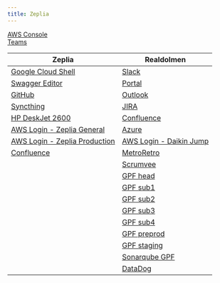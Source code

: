 ```yaml
---
title: Zeplia
---
```


[AWS Console](https://console.aws.amazon.com/)  
[Teams](https://teams.microsoft.com/)

| Zeplia | Realdolmen |
| --- | --- |
| [Google Cloud Shell](https://console.cloud.google.com/cloudshell/editor?cloudshell=true&shellonly=true) | [Slack](https://daikindcsdev.slack.com/) |
| [Swagger Editor](https://editor.swagger.io/) | [Portal](https://realdolmen.sharepoint.com/sites/portal) |      
| [GitHub](https://github.com/) | [Outlook](https://outlook.office.com/mail/) |
| [Syncthing](http://localhost:8384/) | [JIRA](https://denvedc.atlassian.net/jira/software/c/projects/B2BCP/boards/236) |
| [HP DeskJet 2600](https://hp6a13bd/) | [Confluence](https://denvedc.atlassian.net/wiki/spaces/GPF/pages/2851962923/Getting+started) |
| [AWS Login - Zeplia General](https://zeplia-general.signin.aws.amazon.com/console) | [Azure](https://dev.azure.com/EDC-Electrics-and-Controls/GPF) |
| [AWS Login - Zeplia Production](https://zeplia-production.signin.aws.amazon.com/console) | [AWS Login - Daikin Jump](https://950248684368.signin.aws.amazon.com/console) |
| [Confluence](https://zeplia.atlassian.net/wiki/home) | [MetroRetro](https://metroretro.io/) |
|  | [Scrumvee](https://scrumvee.com/dashboard/team/list) |
|  | [GPF head](https://app.dev1.gpf.edc.dknadmin.be/web-app/head) |
|  | [GPF sub1](https://app.dev1.gpf.edc.dknadmin.be/web-app/sub1) |
|  | [GPF sub2](https://app.dev1.gpf.edc.dknadmin.be/web-app/sub2) |
|  | [GPF sub3](https://app.dev1.gpf.edc.dknadmin.be/web-app/sub3) |
|  | [GPF sub4](https://app.dev1.gpf.edc.dknadmin.be/web-app/sub4) |
|  | [GPF preprod](https://app.preprod.gpf.edc.dknadmin.be/web-app) |
|  | [GPF staging](https://app.staging.gpf.edc.dknadmin.be/web-app) |
|  | [Sonarqube GPF](https://sonarqube.realdolmen.com/dashboard?id=Daikin%3AGPF_Webapp) |
|  | [DataDog](https://app.datadoghq.eu/) |
